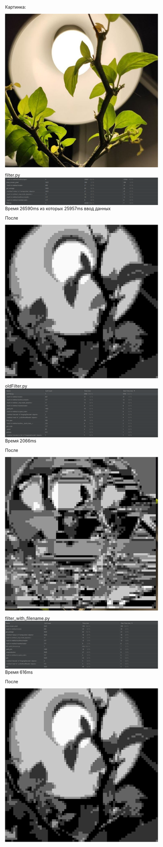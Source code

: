 Картинка: 

![img2.jpg](img2.jpg)

filter.py 
![img_2.png](img_2.png)
Время 26590ms из которых 25957ms ввод данных

После 

![img_1.png](img_1.png)

oldFilter.py
![img_3.png](img_3.png)
Время 2066ms

После 

![img.png](img.png)

filter_with_filename.py
![img_4.png](img_4.png)
Время 616ms

После 

![img_1.png](img_1.png)